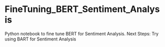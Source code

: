 # FineTuning_BERT_Sentiment_Analysis
Python notebook to fine tune BERT for Sentiment Analysis.
Next Steps: Try using BART for Sentiment Analysis
